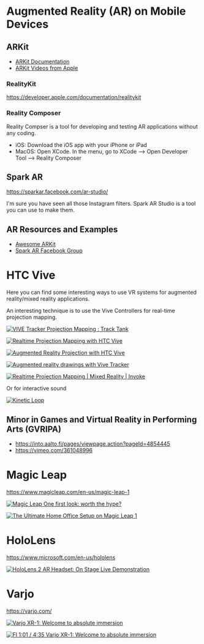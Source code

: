# Augmented Reality (AR) on Mobile Devices

## ARKit

* [ARKit Documentation](https://developer.apple.com/documentation/arkit)
* [ARKit Videos from Apple](https://developer.apple.com/videos/play/wwdc2019/604/)

### RealityKit

https://developer.apple.com/documentation/realitykit

### Reality Composer

Reality Compser is a tool for developing and testing AR applications without any coding.

* iOS: Download the iOS app with your iPhone or iPad
* MacOS: Open XCode. In the menu, go to XCode --> Open Developer Tool --> Reality Composer

## Spark AR
https://sparkar.facebook.com/ar-studio/

I'm sure you have seen all those Instagram filters. Spark AR Studio is a tool you can use to make them.

## AR Resources and Examples

* [Awesome ARKit](https://github.com/olucurious/Awesome-ARKit)
* [Spark AR Facebook Group](https://www.facebook.com/groups/SparkARcommunity/)

# HTC Vive

Here you can find some interesting ways to use VR systems for augmented reality/mixed reality applications.

An interesting technique is to use the Vive Controllers for real-time projection mapping.

[![VIVE Tracker Projection Mapping : Track Tank](http://img.youtube.com/vi/q8MK_PHdMTI/0.jpg)](http://www.youtube.com/watch?v=q8MK_PHdMTI "VIVE Tracker Projection Mapping : Track Tank")

[![Realtime Projection Mapping with HTC Vive](http://img.youtube.com/vi/2gkidC6hTlY/0.jpg)](http://www.youtube.com/watch?v=2gkidC6hTlY "Realtime Projection Mapping with HTC Vive")

[![Augmented Reality Projection with HTC Vive](http://img.youtube.com/vi/xdr002nBQvI/0.jpg)](http://www.youtube.com/watch?v=xdr002nBQvI "Augmented Reality Projection with HTC Vive")

[![Augmented reality drawings with Vive Tracker](http://img.youtube.com/vi/gz-0dl65vy0/0.jpg)](http://www.youtube.com/watch?v=gz-0dl65vy0 "Augmented reality drawings with Vive Tracker")

[![Realtime Projection Mapping | Mixed Reality | Invoke](http://img.youtube.com/vi/JBpdWUz05dE/0.jpg)](http://www.youtube.com/watch?v=JBpdWUz05dE "Realtime Projection Mapping | Mixed Reality | Invoke")

Or for interactive sound

[![Kinetic Loop](http://img.youtube.com/vi/eZvdWYtt9u0/0.jpg)](http://www.youtube.com/watch?v=eZvdWYtt9u0 "Kinetic Loop")

## Minor in Games and Virtual Reality in Performing Arts (GVRIPA)

* https://into.aalto.fi/pages/viewpage.action?pageId=4854445
* https://vimeo.com/361048996

# Magic Leap
https://www.magicleap.com/en-us/magic-leap-1

[![Magic Leap One first look: worth the hype?](http://img.youtube.com/vi/U2XQHLSuETs/0.jpg)](http://www.youtube.com/watch?v=U2XQHLSuETs "Magic Leap One first look: worth the hype?")

[![The Ultimate Home Office Setup on Magic Leap 1](http://img.youtube.com/vi/YkTRGPuMx84/0.jpg)](http://www.youtube.com/watch?v=YkTRGPuMx84 "The Ultimate Home Office Setup on Magic Leap 1")

# HoloLens
https://www.microsoft.com/en-us/hololens

[![HoloLens 2 AR Headset: On Stage Live Demonstration](http://img.youtube.com/vi/uIHPPtPBgHk/0.jpg)](http://www.youtube.com/watch?v=uIHPPtPBgHk "HoloLens 2 AR Headset: On Stage Live Demonstration")

# Varjo
https://varjo.com/

[![Varjo XR-1: Welcome to absolute immersion](http://img.youtube.com/vi/TiVa-o8uh6Q/0.jpg)](http://www.youtube.com/watch?v=TiVa-o8uh6Q "Varjo XR-1: Welcome to absolute immersion")

[![FI 1:01 / 4:35 Varjo XR-1: Welcome to absolute immersion](http://img.youtube.com/vi/hNbTCpURpQs/0.jpg)](http://www.youtube.com/watch?v=hNbTCpURpQs "FI 1:01 / 4:35 Varjo XR-1: Welcome to absolute immersion")
